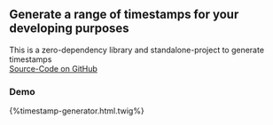 ## Generate a range of timestamps for your developing purposes 

This is a zero-dependency library and standalone-project to generate timestamps  
[Source-Code on GitHub](https://github.com/ChrisB9/TimestampGenerator)

### Demo
{%timestamp-generator.html.twig%}
